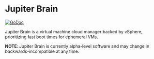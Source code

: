 # Jupiter Brain

[![GoDoc](https://godoc.org/github.com/travis-ci/jupiter-brain?status.svg)](https://godoc.org/github.com/travis-ci/jupiter-brain)

Jupiter Brain is a virtual machine cloud manager backed by vSphere,
prioritizing fast boot times for ephemeral VMs.

**NOTE**: Jupiter Brain is currently alpha-level software and may change in backwards-incompatible at any time.
